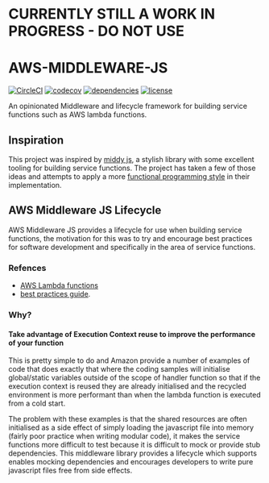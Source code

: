 # CURRENTLY STILL A WORK IN PROGRESS - DO NOT USE

# AWS-MIDDLEWARE-JS

[![CircleCI](https://img.shields.io/circleci/project/github/ChocPanda/aws-middleware-js/master.svg?style=popout)](https://circleci.com/gh/ChocPanda/aws-middleware-js) [![codecov](https://codecov.io/gh/ChocPanda/aws-middleware-js/branch/master/graph/badge.svg)](https://codecov.io/gh/ChocPanda/aws-middleware-js) [![dependencies](https://david-dm.org/ChocPanda/aws-middleware-js.svg)](https://david-dm.org/ChocPanda/aws-middleware-js) [![license](https://img.shields.io/github/license/ChocPanda/aws-middleware-js.svg?style=popout)](https://github.com/ChocPanda/aws-middleware-js/blob/master/LICENSE)

An opinionated Middleware and lifecycle framework for building service functions such as AWS lambda functions. 

## Inspiration

This project was inspired by [middy js](https://github.com/middyjs/middy), a stylish library with some excellent tooling for building service functions. The project has taken a few of those ideas and attempts to apply a more [functional programming style](https://codeburst.io/functional-programming-in-javascript-e57e7e28c0e5) in their implementation.

## AWS Middleware JS Lifecycle

AWS Middleware JS provides a lifecycle for use when building service functions, the motivation for this was to try and encourage best practices for software development and specifically in the area of service functions. 

### Refences
 - [AWS Lambda functions](https://aws.amazon.com/lambda/)
 - [best practices guide](https://docs.aws.amazon.com/lambda/latest/dg/best-practices.html#function-code).

### Why?

#### Take advantage of Execution Context reuse to improve the performance of your function
  This is pretty simple to do and Amazon provide a number of examples of code that does exactly that where the coding samples will initialise global/static variables outside of the scope of handler function so that if the execution context is reused they are already initialised and the recycled environment is more performant than when the lambda function is executed from a cold start.

  The problem with these examples is that the shared resources are often initialised as a side effect of simply loading the javascript file into memory (fairly poor practice when writing modular code), it makes the service functions more difficult to test because it is difficult to mock or provide stub dependencies. This middleware library provides a lifecycle which supports enables mocking dependencies and encourages developers to write pure javascript files free from side effects.
